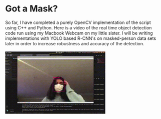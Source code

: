 # Got a Mask?

So far, I have completed a purely OpenCV implementation of the script using C++ and Python. Here is a video of the real time object detection code run using my Macbook Webcam on my little sister. I will be writing implementations with YOLO based R-CNN's on masked-person data sets later in order to increase robustness and accuracy of the detection. <br/> <br/>
![gif](media/OpenCVDemo.gif)



